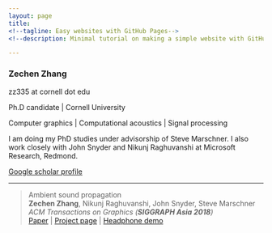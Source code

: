 ```yaml
---
layout: page
title: 
<!--tagline: Easy websites with GitHub Pages-->
<!--description: Minimal tutorial on making a simple website with GitHub Pages-->

---
```


### Zechen Zhang

zz335 at cornell dot edu

Ph.D candidate 
| 
Cornell University

Computer graphics 
| 
Computational acoustics 
| 
Signal processing 

I am doing my PhD studies under advisorship of Steve Marschner. I also work closely with John Snyder and Nikunj Raghuvanshi at Microsoft Research, Redmond.

[Google scholar profile](https://scholar.google.com/citations?hl=en&user=RBDHu9UAAAAJ&view_op=list_works&authuser=1&gmla=AJsN-F7-xJ-lFabohOk8iR_vInc7314F38GcgjprXTWMlz5Qu0eqU3JYjJY22_f0SQln2eVbm7cqvWmnW6qqBqyoQLDnvhKmTA)

---

> Ambient sound propagation  
> **Zechen Zhang**, Nikunj Raghuvanshi, John Snyder, Steve Marschner  
> *ACM Transactions on Graphics (**SIGGRAPH Asia 2018**)*  
[Paper](http://www.cs.cornell.edu/projects/ambientsound/SAsia-2018-ambient2.pdf)
|
[Project page](http://www.cs.cornell.edu/projects/ambientsound) 
| 
[Headphone demo](https://vimeo.com/292495561)
